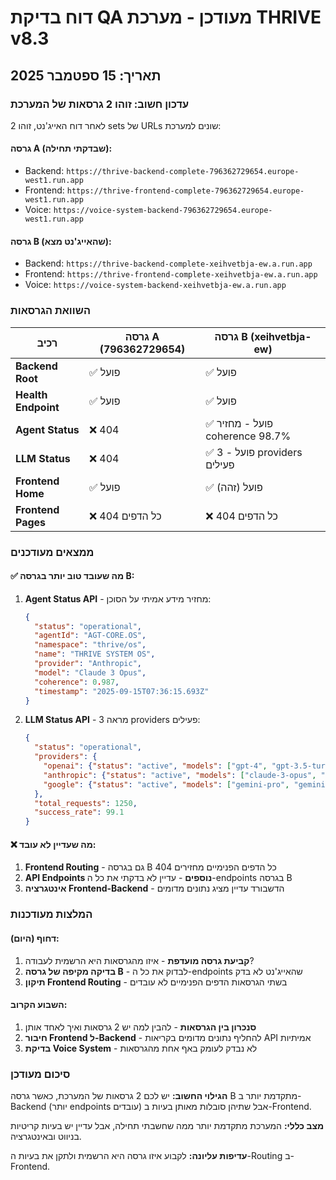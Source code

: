 # דוח בדיקת QA מעודכן - מערכת THRIVE v8.3
## תאריך: 15 ספטמבר 2025

### עדכון חשוב: זוהו 2 גרסאות של המערכת

לאחר דוח האייג'נט, זוהו 2 sets של URLs שונים למערכת:

#### גרסה A (שבדקתי תחילה):
- Backend: `https://thrive-backend-complete-796362729654.europe-west1.run.app`
- Frontend: `https://thrive-frontend-complete-796362729654.europe-west1.run.app`
- Voice: `https://voice-system-backend-796362729654.europe-west1.run.app`

#### גרסה B (שהאייג'נט מצא):
- Backend: `https://thrive-backend-complete-xeihvetbja-ew.a.run.app`
- Frontend: `https://thrive-frontend-complete-xeihvetbja-ew.a.run.app`
- Voice: `https://voice-system-backend-xeihvetbja-ew.a.run.app`

### השוואת הגרסאות

| רכיב | גרסה A (796362729654) | גרסה B (xeihvetbja-ew) |
|------|---------------------|----------------------|
| **Backend Root** | ✅ פועל | ✅ פועל |
| **Health Endpoint** | ✅ פועל | ✅ פועל |
| **Agent Status** | ❌ 404 | ✅ פועל - מחזיר coherence 98.7% |
| **LLM Status** | ❌ 404 | ✅ פועל - 3 providers פעילים |
| **Frontend Home** | ✅ פועל | ✅ פועל (זהה) |
| **Frontend Pages** | ❌ כל הדפים 404 | ❌ כל הדפים 404 |

### ממצאים מעודכנים

#### ✅ מה שעובד טוב יותר בגרסה B:
1. **Agent Status API** - מחזיר מידע אמיתי על הסוכן:
   ```json
   {
     "status": "operational",
     "agentId": "AGT-CORE.OS",
     "namespace": "thrive/os",
     "name": "THRIVE SYSTEM OS",
     "provider": "Anthropic",
     "model": "Claude 3 Opus",
     "coherence": 0.987,
     "timestamp": "2025-09-15T07:36:15.693Z"
   }
   ```

2. **LLM Status API** - מראה 3 providers פעילים:
   ```json
   {
     "status": "operational",
     "providers": {
       "openai": {"status": "active", "models": ["gpt-4", "gpt-3.5-turbo"]},
       "anthropic": {"status": "active", "models": ["claude-3-opus", "claude-3-sonnet"]},
       "google": {"status": "active", "models": ["gemini-pro", "gemini-ultra"]}
     },
     "total_requests": 1250,
     "success_rate": 99.1
   }
   ```

#### ❌ מה שעדיין לא עובד:
1. **Frontend Routing** - גם בגרסה B כל הדפים הפנימיים מחזירים 404
2. **API Endpoints נוספים** - עדיין לא בדקתי את כל ה-endpoints בגרסה B
3. **אינטגרציה Frontend-Backend** - הדשבורד עדיין מציג נתונים מדומים

### המלצות מעודכנות

#### דחוף (היום):
1. **קביעת גרסה מועדפת** - איזו מהגרסאות היא הרשמית לעבודה?
2. **בדיקה מקיפה של גרסה B** - לבדוק את כל ה-endpoints שהאייג'נט לא בדק
3. **תיקון Frontend Routing** - בשתי הגרסאות הדפים הפנימיים לא עובדים

#### השבוע הקרוב:
1. **סנכרון בין הגרסאות** - להבין למה יש 2 גרסאות ואיך לאחד אותן
2. **חיבור Frontend ל-Backend** - להחליף נתונים מדומים בקריאות API אמיתיות
3. **בדיקת Voice System** - לא נבדק לעומק באף אחת מהגרסאות

### סיכום מעודכן

**הגילוי החשוב:** יש לכם 2 גרסאות של המערכת, כאשר גרסה B מתקדמת יותר ב-Backend (יותר endpoints עובדים) אבל שתיהן סובלות מאותן בעיות ב-Frontend.

**מצב כללי:** המערכת מתקדמת יותר ממה שחשבתי תחילה, אבל עדיין יש בעיות קריטיות בניווט ובאינטגרציה.

**עדיפות עליונה:** לקבוע איזו גרסה היא הרשמית ולתקן את בעיות ה-Routing ב-Frontend.

